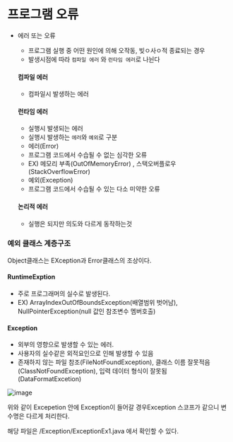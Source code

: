 # 프로그램 오류

- 에러 또는 오류
  - 프로그램 실행 중 어떤 원인에 의해 오작동, 빚ㅇ사ㅇ적 종료되는 경우
  - 발생시점에 따라 `컴파일 에러` 와 `런타임 에러`로 나뉜다

  #### 컴파일 에러
   - 컴파일시 발생하는 에러

  #### 런타임 에러
   - 실행시 발생되는 에러
   - 실행시 발생하는 `에러`와 `예외`로 구분
   - 에러(Error)
    - 프로그램 코드에서 수습될 수 없는 심각한 오류
    - EX) 메모리 부족(OutOfMemoryError) , 스택오버플로우(StackOverflowError)
   - 예외(Exception)
    - 프로그램 코드에서 수습될 수 있는 다소 미약한 오류
  #### 논리적 에러
   - 실행은 되지만 의도와 다르게 동작하는것


### 예외 클래스 계층구조

Object클래스는 EXception과 Error클래스의 조상이다.


#### RuntimeExption

- 주로 프로그래머의 실수로 발생된다.
- EX) ArrayIndexOutOfBoundsException(배열범위 벗어남), NullPointerException(null 값인 참조변수 멤버호출)

#### Exception 

- 외부의 영향으로 발생할 수 있는 에러.
- 사용자의 실수같은 외적요인으로 인해 발생할 수 있음
- 존재하지 않는 파일 참조(FileNotFoundException), 클래스 이름 잘못적음(ClassNotFoundException), 입력 데이터 형식이 잘못됨(DataFormatExcetion)


![image](https://user-images.githubusercontent.com/78067072/221392905-5a36c657-91b6-49c1-9a4b-01dcb205f08b.png)


위와 같이 Excepetion 안에 Exception이 들어갈 경우Exception 스코프가 같으니 변수명은 다르게 처리한다.

해당 파일은 /Exception/ExceptionEx1.java 에서 확인할 수 있다.




 [/Exception/ExceptionEx1.java]:https://github.com/786khk/referenceBasic/edit/main/Exception/ExceptionEx1.java

